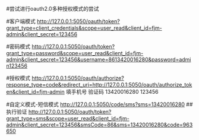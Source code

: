 #尝试进行oauth2.0多种授权模式的尝试

#客户端模式
http://127.0.0.1:5050/oauth/token?grant_type=client_credentials&scope=user_read&client_id=fjm-admin&client_secret=123456

#密码模式
http://127.0.0.1:5050/oauth/token?grant_type=password&scope=user_read&client_id=fjm-admin&client_secret=123456&username=8613420016280&password=admin123456

#授权模式
http://127.0.0.1:5050/oauth/authorize?response_type=code&redirect_uri=http://127.0.0.1:5050/oauth/authorize_token&client_id=fjm-admin
填手机号 验证码
13420016280 123456

#自定义模式-短信模式
http://127.0.0.1:5050/code/sms?sms=13420016280
##执行验证
http://127.0.0.1:5050/oauth/token?grant_type=sms&scope=user_read&client_id=fjm-admin&client_secret=123456&smsCode=86&sms=13420016280&code=963650
